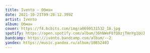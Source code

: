 ```yaml
---
title: Ivento — Обман
date: 2021-10-21T09:28:12.399Z
artist: Ivento
album: Обман
cover: https://f4.bcbits.com/img/a0690131532_16.jpg
spotify: https://open.spotify.com/album/36hNWeF8fQUzjTHnYg1bUJ
bandcamp: https://ivento.bandcamp.com/album/--2
yandex: https://music.yandex.ru/album/18852403
---
```

